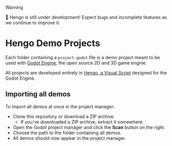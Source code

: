 > [!WARNING]
> 🚧 Hengo is still under development! Expect bugs and incomplete features as we continue to improve it.

# Hengo Demo Projects

Each folder containing a `project.godot` file is a demo project meant to
be used with [Godot Engine](https://godotengine.org), the open source
2D and 3D game engine.

All projects are developed entirely in [Hengo, a Visual Script](https://github.com/Henrique-Henrique/Hengo) designed for the Godot Engine.

## Importing all demos

To import all demos at once in the project manager:

- Clone this repository or download a ZIP archive.
  - If you've downloaded a ZIP archive, extract it somewhere.
- Open the Godot project manager and click the **Scan** button on the right.
- Choose the path to the folder containing all demos.
- All demos should now appear in the project manager.